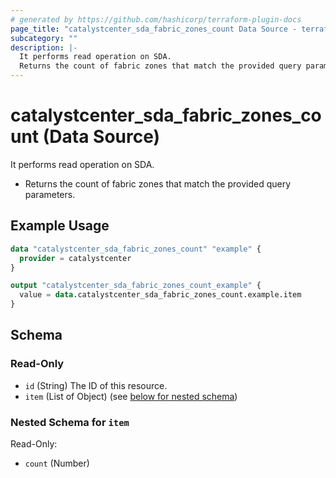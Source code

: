 ```yaml
---
# generated by https://github.com/hashicorp/terraform-plugin-docs
page_title: "catalystcenter_sda_fabric_zones_count Data Source - terraform-provider-catalystcenter"
subcategory: ""
description: |-
  It performs read operation on SDA.
  Returns the count of fabric zones that match the provided query parameters.
---
```


# catalystcenter_sda_fabric_zones_count (Data Source)

It performs read operation on SDA.

- Returns the count of fabric zones that match the provided query parameters.

## Example Usage

```terraform
data "catalystcenter_sda_fabric_zones_count" "example" {
  provider = catalystcenter
}

output "catalystcenter_sda_fabric_zones_count_example" {
  value = data.catalystcenter_sda_fabric_zones_count.example.item
}
```

<!-- schema generated by tfplugindocs -->
## Schema

### Read-Only

- `id` (String) The ID of this resource.
- `item` (List of Object) (see [below for nested schema](#nestedatt--item))

<a id="nestedatt--item"></a>
### Nested Schema for `item`

Read-Only:

- `count` (Number)
